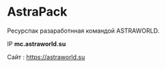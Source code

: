 # AstraPack
Ресурспак разаработнная командой ASTRAWORLD.

IP **mc.astraworld.su**

Сайт : https://astraworld.su
